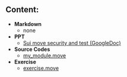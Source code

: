 ## Content:
- **Markdown**
    - none
- **PPT**
    - [Sui move security and test (GoogleDoc)](https://docs.google.com/presentation/d/1C7dOcSJUnyraGjX0Rv5hzqudA0TuVfoxnku969ZWI00/edit?usp=sharing)
- **Source Codes**
    - [my_module.move](src/my_first_test/sources/my_module.move)
- **Exercise**
    - [exercise.move](src/my_first_test/sources/exercise.move)